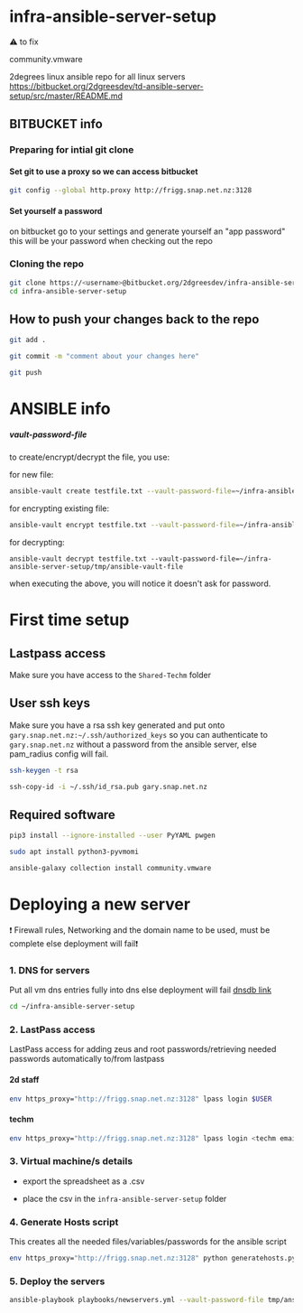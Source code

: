 # infra-ansible-server-setup


:warning: to fix


community.vmware



2degrees linux ansible repo
for all linux servers
https://bitbucket.org/2dgreesdev/td-ansible-server-setup/src/master/README.md 

## BITBUCKET info

### Preparing for intial git clone

#### Set git to use a proxy so we can access bitbucket
```bash
git config --global http.proxy http://frigg.snap.net.nz:3128
```

#### Set yourself a password
on bitbucket go to your settings and generate yourself an "app password" this will be your password when checking out the repo


### Cloning the repo

```bash
git clone https://<username>@bitbucket.org/2dgreesdev/infra-ansible-server-setup.git
cd infra-ansible-server-setup
```

## How to push your changes back to the repo

```bash
git add .
```
```bash
git commit -m "comment about your changes here"
```
```bash
git push
```

# ANSIBLE info

##### vault-password-file
to create/encrypt/decrypt the file, you use:

for new file:
```bash
ansible-vault create testfile.txt --vault-password-file=~/infra-ansible-server-setup/tmp/ansible-vault-file
```
for encrypting existing file:
```bash
ansible-vault encrypt testfile.txt --vault-password-file=~/infra-ansible-server-setup/tmp/ansible-vault-file
```
for decrypting:
```
ansible-vault decrypt testfile.txt --vault-password-file=~/infra-ansible-server-setup/tmp/ansible-vault-file
```
when executing the above, you will notice it doesn't ask for password.


# First time setup

## Lastpass access

Make sure you have access to the `Shared-Techm` folder

## User ssh keys

Make sure you have a rsa ssh key generated and put onto `gary.snap.net.nz:~/.ssh/authorized_keys` so you can authenticate to `gary.snap.net.nz` without a password from the ansible server, else pam_radius config will fail.
```bash
ssh-keygen -t rsa
```
```bash
ssh-copy-id -i ~/.ssh/id_rsa.pub gary.snap.net.nz
```

## Required software

```bash
pip3 install --ignore-installed --user PyYAML pwgen
```

```bash
sudo apt install python3-pyvmomi
```

```bash
ansible-galaxy collection install community.vmware
```

# Deploying a new server

:exclamation: Firewall rules, Networking and the domain name to be used, must be complete else deployment will fail:exclamation:

### 1. DNS for servers

Put all vm dns entries fully into dns else deployment will fail
[dnsdb link](https://dnsdb.snap.net.nz)

```bash
cd ~/infra-ansible-server-setup
```

### 2. LastPass access

LastPass access for adding zeus and root passwords/retrieving needed passwords automatically to/from lastpass

#### 2d staff

```bash
env https_proxy="http://frigg.snap.net.nz:3128" lpass login $USER
```

#### techm

```bash
env https_proxy="http://frigg.snap.net.nz:3128" lpass login <techm email>
```



### 3. Virtual machine/s details

* export the spreadsheet as a .csv

* place the csv in the `infra-ansible-server-setup` folder

### 4. Generate Hosts script

This creates all the needed files/variables/passwords for the ansible script

```bash
env https_proxy="http://frigg.snap.net.nz:3128" python generatehosts.py -c filename.csv
```


### 5. Deploy the servers
```bash
ansible-playbook playbooks/newservers.yml --vault-password-file tmp/ansible-vault-file -K
```

